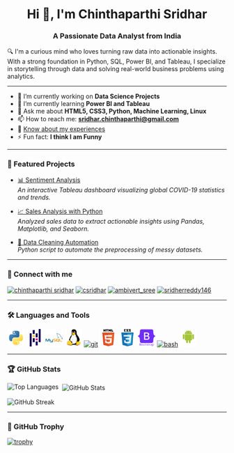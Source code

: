 <h1 align="center">Hi 👋, I'm Chinthaparthi Sridhar</h1>
<h3 align="center">A Passionate Data Analyst from India</h3>

🔍 I'm a curious mind who loves turning raw data into actionable insights. With a strong foundation in Python, SQL, Power BI, and Tableau, I specialize in storytelling through data and solving real-world business problems using analytics.

---

- 🔭 I’m currently working on **Data Science Projects**
- 🌱 I’m currently learning **Power BI and Tableau**
- 💬 Ask me about **HTML5, CSS3, Python, Machine Learning, Linux**
- 📫 How to reach me: **sridhar.chinthaparthi@gmail.com**
- 📄 [Know about my experiences](https://drive.google.com/file/d/1xLWTZ9j9-mj4ySCD5qUww7sG-GobPUkS/view?usp=sharing)
- ⚡ Fun fact: **I think I am Funny**

---

### 🧠 Featured Projects
- [📊 Sentiment Analysis](https://github.com/sridharchinthaparthi/TAI-IP-Data-Science/tree/main/sentiment%20anlysis)  
  *An interactive Tableau dashboard visualizing global COVID-19 statistics and trends.*

- [📈 Sales Analysis with Python](https://github.com/yourusername/project-name)  
  *Analyzed sales data to extract actionable insights using Pandas, Matplotlib, and Seaborn.*

- [🧹 Data Cleaning Automation](https://github.com/yourusername/project-name)  
  *Python script to automate the preprocessing of messy datasets.*

---

### 🧩 Connect with me

<p align="left">
<a href="https://www.linkedin.com/in/chinthaparthisridhar" target="blank"><img align="center" src="https://raw.githubusercontent.com/rahuldkjain/github-profile-readme-generator/master/src/images/icons/Social/linked-in-alt.svg" alt="chinthaparthi sridhar" height="30" width="40" /></a>
<a href="https://kaggle.com/csridhar" target="blank"><img align="center" src="https://raw.githubusercontent.com/rahuldkjain/github-profile-readme-generator/master/src/images/icons/Social/kaggle.svg" alt="csridhar" height="30" width="40" /></a>
<a href="https://instagram.com/ambivert_sree" target="blank"><img align="center" src="https://raw.githubusercontent.com/rahuldkjain/github-profile-readme-generator/master/src/images/icons/Social/instagram.svg" alt="ambivert_sree" height="30" width="40" /></a>
<a href="https://www.hackerrank.com/sridherreddy146" target="blank"><img align="center" src="https://raw.githubusercontent.com/rahuldkjain/github-profile-readme-generator/master/src/images/icons/Social/hackerrank.svg" alt="sridherreddy146" height="30" width="40" /></a>
</p>

---

### 🛠️ Languages and Tools

<p align="left">
  <a href="https://www.python.org" target="_blank"><img src="https://raw.githubusercontent.com/devicons/devicon/master/icons/python/python-original.svg" alt="python" width="40" height="40"/></a>
  <a href="https://pandas.pydata.org/" target="_blank"><img src="https://raw.githubusercontent.com/devicons/devicon/master/icons/pandas/pandas-original.svg" alt="pandas" width="40" height="40"/></a>
  <a href="https://www.mysql.com/" target="_blank"><img src="https://raw.githubusercontent.com/devicons/devicon/master/icons/mysql/mysql-original-wordmark.svg" alt="mysql" width="40" height="40"/></a>
  <a href="https://www.linux.org/" target="_blank"><img src="https://raw.githubusercontent.com/devicons/devicon/master/icons/linux/linux-original.svg" alt="linux" width="40" height="40"/></a>
  <a href="https://git-scm.com/" target="_blank"><img src="https://www.vectorlogo.zone/logos/git-scm/git-scm-icon.svg" alt="git" width="40" height="40"/></a>
  <a href="https://www.w3schools.com/html/" target="_blank"><img src="https://raw.githubusercontent.com/devicons/devicon/master/icons/html5/html5-original-wordmark.svg" alt="html5" width="40" height="40"/></a>
  <a href="https://www.w3schools.com/css/" target="_blank"><img src="https://raw.githubusercontent.com/devicons/devicon/master/icons/css3/css3-original-wordmark.svg" alt="css3" width="40" height="40"/></a>
  <a href="https://getbootstrap.com/" target="_blank"><img src="https://raw.githubusercontent.com/devicons/devicon/master/icons/bootstrap/bootstrap-plain-wordmark.svg" alt="bootstrap" width="40" height="40"/></a>
  <a href="https://www.gnu.org/software/bash/" target="_blank"><img src="https://www.vectorlogo.zone/logos/gnu_bash/gnu_bash-icon.svg" alt="bash" width="40" height="40"/></a>
  <a href="https://developer.android.com" target="_blank"><img src="https://raw.githubusercontent.com/devicons/devicon/master/icons/android/android-original-wordmark.svg" alt="android" width="40" height="40"/></a>
</p>

---

### 🏆 GitHub Stats

<p>
  <img align="left" src="https://github-readme-stats.vercel.app/api/top-langs?username=sridharchinthaparthi&show_icons=true&locale=en&layout=compact" alt="Top Languages" />
</p>

<p>&nbsp;
  <img align="center" src="https://github-readme-stats.vercel.app/api?username=sridharchinthaparthi&show_icons=true&locale=en" alt="GitHub Stats" />
</p>

<p>
  <img align="center" src="https://github-readme-streak-stats.herokuapp.com/?user=sridharchinthaparthi&" alt="GitHub Streak" />
</p>

---

### 🏅 GitHub Trophy

[![trophy](https://github-profile-trophy.vercel.app/?username=sridharchinthaparthi&theme=onedark)](https://github.com/ryo-ma/github-profile-trophy)
